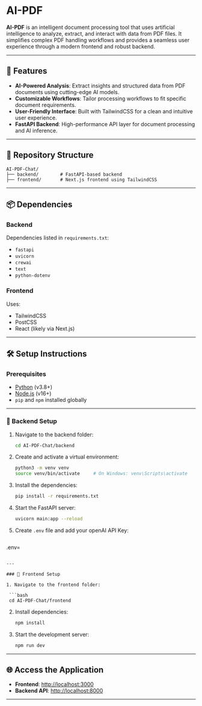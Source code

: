 

# AI-PDF

**AI-PDF** is an intelligent document processing tool that uses artificial intelligence to analyze, extract, and interact with data from PDF files. It simplifies complex PDF handling workflows and provides a seamless user experience through a modern frontend and robust backend.

---

## 🚀 Features

* **AI-Powered Analysis**: Extract insights and structured data from PDF documents using cutting-edge AI models.
* **Customizable Workflows**: Tailor processing workflows to fit specific document requirements.
* **User-Friendly Interface**: Built with TailwindCSS for a clean and intuitive user experience.
* **FastAPI Backend**: High-performance API layer for document processing and AI inference.

---

## 📁 Repository Structure

```
AI-PDF-Chat/
├── backend/        # FastAPI-based backend
├── frontend/       # Next.js frontend using TailwindCSS
```

---

## 📦 Dependencies

### Backend

Dependencies listed in `requirements.txt`:

* `fastapi`
* `uvicorn`
* `crewai`
* `text`
* `python-dotenv`

### Frontend

Uses:

* TailwindCSS
* PostCSS
* React (likely via Next.js)

---

## 🛠️ Setup Instructions

### Prerequisites

* [Python](https://www.python.org/downloads/) (v3.8+)
* [Node.js](https://nodejs.org/) (v16+)
* `pip` and `npm` installed globally

---

### 🔧 Backend Setup

1. Navigate to the backend folder:

   ```bash
   cd AI-PDF-Chat/backend
   ```

2. Create and activate a virtual environment:

   ```bash
   python3 -m venv venv
   source venv/bin/activate     # On Windows: venv\Scripts\activate
   ```

3. Install the dependencies:

   ```bash
   pip install -r requirements.txt
   ```

4. Start the FastAPI server:

   ```bash
   uvicorn main:app --reload
   ```
5. Create `.env` file and add your openAI API Key:
   ```bash
  .env=<yourapikey>
  ```

---

### 🎨 Frontend Setup

1. Navigate to the frontend folder:

   ```bash
   cd AI-PDF-Chat/frontend
   ```

2. Install dependencies:

   ```bash
   npm install
   ```

3. Start the development server:

   ```bash
   npm run dev
   ```

---

## 🌐 Access the Application

* **Frontend**: [http://localhost:3000](http://localhost:3000)
* **Backend API**: [http://localhost:8000](http://localhost:8000)

---

